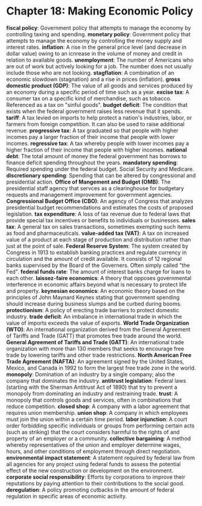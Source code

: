 # Chapter 18: Making Economic Policy

**fiscal policy**: Government policy that attempts to manage the economy by controlling taxing and spending.
**monetary policy**: Government policy that attempts to manage the economy by controlling the money supply and interest rates.
**inflation**: A rise in the general price level (and decrease in dollar value) owing to an icnrease in the volume of money and credit in relation to available goods.
**unemployment**: The number of Americans who are out of work but actively looking for a job. The number does not usually include those who are not looking.
**stagflation**: A combination of an economic slowdown (stagnation) and a rise in prices (inflation).
**gross domestic product (GDP)**: The value of all goods and services produced by an economy during a specific period of time such as a year.
**excise tax**: A consumer tax on a specific kind of merchandise, such as tobacco. Referenced as a tax on "sinful goods".
**budget deficit**: The condition that exists when the federal government raises less revenue that it spends.
**tariff**: A tax levied on imports to help protect a nation's industries, labor, or farmers from foreign competition. It can also be used to raise additional revenue.
**progressive tax**: A tax graduated so that people with higher incomes pay a larger fraction of their income that people with lower incomes.
**regressive tax**: A tax whereby people with lower incomes pay a higher fraction of their income that people with higher incomes.
**national debt**: The total amount of money the federal government has borrows to finance deficit spending throughout the years.
**mandatory spending**: Required spending under the federal budget. Social Security and Medicare.
**discretionary spending**: Spending that can be altered by congressional and presidential action.
**Office of Mangement and Budget (OMB)**: The presidential staff agency that servces as a clearinghouse for budgetary requests and management improvement for government agencies.
**Congressional Budget Office (CBO)**: An agency of Congress that analyzes presidential budget recommendations and estimates the costs of proposed legislation.
**tax expenditure**: A loss of tax revenue due to federal laws that provide special tax incentives or benefits to individuals or businesses.
**sales tax**: A general tax on sales transactions, sometimes exempting such items as food and pharmaceuticals.
**value-added tax (VAT)**: A tax on increased value of a product at each stage of production and distribution rather than just at the point of sale.
**Federal Reserve System**: The system created by Congress in 1913 to establish banking practices and regulate currency in circulation and the amount of credit available. It consists of 12 regional banks supervised by the Board of the Governers. Often simply called "the Fed".
**federal funds rate**: The amount of interest banks charge for loans to each other.
**laissez-faire economics**: A theory that opposes governmental interference in economic affairs beyond what is necessary to protect life and property.
**keynesian economics**: An economic theory based on the principles of John Maynard Keynes stating that government spending should increase during business slumps and be curbed during booms.
**protectionism**: A policy of erecting trade barriers to protect domestic industry.
**trade deficit**: An imbalance in international trade in which the value of imports exceeds the value of exports.
**World Trade Organization (WTO)**: An international organization derived from the General Agreement of Tariffs and Trade (GATT) that promotes free trade around the world.
**General Agreement of Tariffs and Trade (GATT)**: An international trade organization with more than 130 members that seeks to encourage free trade by lowering tariffs and other trade restrictions.
**North American Free Trade Agreement (NAFTA)**: An agreement signed by the United States, Mexico, and Canada in 1992 to form the largest free trade zone in the world.
**monopoly**: Domination of an industry by a single company; also the company that dominates the industry.
**antitrust legislation**: Federal laws (starting with the Sherman Antitrust Act of 1890) that try to prevent a monopoly from dominating an industry and restraining trade.
**trust**: A monopoly that controls goods and services, often in combinations that reduce competition.
**closed shop**: A company with a labor agreement that requires union membership.
**union shop**: A company in which employees must join the union within a certain time period.
**labor injunction**: A court order forbidding specific individuals or groups from performing certain acts (such as striking) that the court considers harmful to the rights of and property of an employer or a community.
**collective bargaining**: A method whereby representatives of the union and employer determine wages, hours, and other conditions of employment through direct negotiation.
**environmental impact statement**: A statement required by federal law from all agencies for any project using federal funds to assess the potential effect of the new construction or development on the environment.
**corporate social responsibility**: Efforts by corporations to improve their reputations by paying attention to their contributions to the social good.
**deregulation**: A policy promoting cutbacks in the amount of federal regulation in specific areas of economic activity.